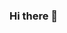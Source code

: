 ### Hi there 👋

<!--
**jeboygwapo/jeboygwapo** is a ✨ _special_ ✨ repository because its `README.md` (this file) appears on your GitHub profile.

Here are some ideas to get you started:

- 🔭 I’m currently working in IBM Philippines
- 🌱 I’m currently learning Cloud
- 💬 Ask me about myself
- 📫 How to reach me: jeboy.gearacam@gmail.com
- 😄 Pronouns: He/Him
- ⚡ Fun fact: I love playing computer games
-->
